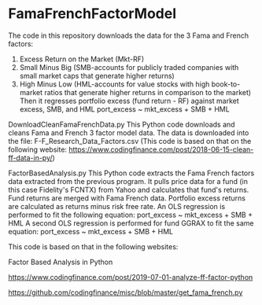 # FamaFrenchFactorModel
The code in this repository downloads the data for the 3 Fama and French factors:
   1. Excess Return on the Market (Mkt-RF)
   2. Small Minus Big (SMB-accounts for publicly traded companies with small market caps that generate higher returns)
   3. High Minus Low (HML-accounts for value stocks with high book-to-market ratios that generate higher returns in
                     comparison to the market)
Then it regresses portfolio excess (fund return - RF) against market excess, SMB, and HML
      port_excess ~ mkt_excess + SMB + HML

DownloadCleanFamaFrenchData.py
   This Python code downloads and cleans Fama and French 3 factor model data.
   The data is downloaded into the file: F-F_Research_Data_Factors.csv
     (This code is based on that on the following website: https://www.codingfinance.com/post/2018-06-15-clean-ff-data-in-py/)
     
FactorBasedAnalysis.py
   This Python code extracts the Fama French factors data extracted from the previous program.
   It pulls price data for a fund (in this case Fidelity's FCNTX) from Yahoo and calculates that fund's returns.
   Fund returns are merged with Fama French data. Portfolio excess returns are calculated as returns minus risk free rate.
   An OLS regression is performed to fit the following equation: port_excess ~ mkt_excess + SMB + HML
   A second OLS regression is performed for fund GGRAX to fit the same equation: port_excess ~ mkt_excess + SMB + HML

This code is based on that in the following websites:

   Factor Based Analysis in Python
   
   https://www.codingfinance.com/post/2019-07-01-analyze-ff-factor-python
   
   https://github.com/codingfinance/misc/blob/master/get_fama_french.py
